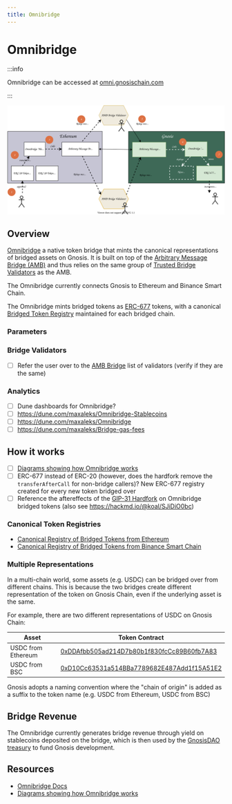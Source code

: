```yaml
---
title: Omnibridge
---
```


# Omnibridge

:::info

Omnibridge can be accessed at [omni.gnosischain.com](https://omni.gnosischain.com/)

:::

![](../diagrams/token-bridge.svg)

## Overview

[Omnibridge](https://omni.gnosischain.com/) a native token bridge that mints the canonical representations of bridged assets on Gnosis. It is built on top of the [Arbitrary Message Bridge (AMB)](./amb-bridge.md) and thus relies on the same group of [Trusted Bridge Validators](./amb-bridge.md#bridge-validators) as the AMB. 

The Omnibridge currently connects Gnosis to Ethereum and Binance Smart Chain.

The Omnibridge mints bridged tokens as [ERC-677](https://github.com/ethereum/EIPs/issues/677) tokens, with a canonical [Bridged Token Registry](#bridged-token-registries) maintained for each bridged chain. 

### Parameters

### Bridge Validators

- [ ] Refer the user over to the [AMB Bridge](./amb-bridge.md) list of validators (verify if they are the same)

### Analytics

- [ ] Dune dashboards for Omnibridge?
- [ ] https://dune.com/maxaleks/Omnibridge-Stablecoins
- [ ] https://dune.com/maxaleks/Omnibridge
- [ ] https://dune.com/maxaleks/Bridge-gas-fees

## How it works

- [ ] [Diagrams showing how Omnibridge works](https://docs.tokenbridge.net/eth-xdai-amb-bridge/multi-token-extension/extension-internals)
- [ ] ERC-677 instead of ERC-20 (however, does the hardfork remove the `transferAfterCall` for non-bridge callers)? New ERC-677 registry created for every new token bridged over
- [ ] Reference the aftereffects of the [GIP-31 Hardfork](https://forum.gnosis.io/t/gip-31-should-gnosis-chain-perform-a-hardfork-to-upgrade-the-token-contract-vulnerable-to-the-reentrancy-attack/4134) on Omnibridge bridged tokens (also see https://hackmd.io/@koal/SJiDiO0bc)
### Canonical Token Registries

- [Canonical Registry of Bridged Tokens from Ethereum](https://blockscout.com/xdai/mainnet/bridged-tokens/eth)
- [Canonical Registry of Bridged Tokens from Binance Smart Chain](https://blockscout.com/xdai/mainnet/bridged-tokens/bsc)

### Multiple Representations

In a multi-chain world, some assets (e.g. USDC) can be bridged over from different chains. This is because the two bridges create different representation of the token on Gnosis Chain, even if the underlying asset is the same. 

For example, there are two different representations of USDC on Gnosis Chain: 

| Asset              |  Token Contract                                                                                                     |
| ------------------ | ------------------------------------------------------------------------------------------------------ |
| USDC from Ethereum | [0xDDAfbb505ad214D7b80b1f830fcCc89B60fb7A83](https://blockscout.com/xdai/mainnet/address/0xDDAfbb505ad214D7b80b1f830fcCc89B60fb7A83) |
| USDC from BSC      | [0xD10Cc63531a514BBa7789682E487Add1f15A51E2](https://blockscout.com/xdai/mainnet/address/0xD10Cc63531a514BBa7789682E487Add1f15A51E2) |

Gnosis adopts a naming convention where the "chain of origin" is added as a suffix to the token name (e.g. USDC from Ethereum, USDC from BSC)

## Bridge Revenue

The Omnibridge currently generates bridge revenue through yield on stablecoins deposited on the bridge, which is then used by the [GnosisDAO treasury](../../about/treasury.md) to fund Gnosis development. 

## Resources
- [Omnibridge Docs](https://docs.tokenbridge.net/eth-xdai-amb-bridge/multi-token-extension)
- [Diagrams showing how Omnibridge works](https://docs.tokenbridge.net/eth-xdai-amb-bridge/multi-token-extension/extension-internals)

